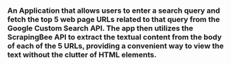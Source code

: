 ### An Application that allows users to enter a search query and fetch the top 5 web page URLs related to that query from the Google Custom Search API. The app then utilizes the ScrapingBee API to extract the textual content from the body of each of the 5 URLs, providing a convenient way to view the text without the clutter of HTML elements.
